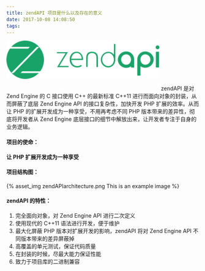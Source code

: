 ```yaml
---
title: zendAPI 项目是什么以及存在的意义
date: 2017-10-08 14:08:50
tags:
---
```

<img style="width:400px; height: 100px; margin-bottom:30px;" src="/statics/images/zendapi-normal.svg" />
zendAPI 是对 Zend Engine 的 C 接口使用 C++ 的最新标准 C++11 进行而面向对象的封装，从而屏蔽了底层 Zend Engine API 的接口复杂性，加快开发 PHP 扩展的效率。从而让 PHP 的扩展开发成为一种享受，不用再考虑不同 PHP 版本带来的差异性，彻底将开发者从 Zend Engine 底层接口的细节中解放出来，让开发者专注于自身的业务逻辑。

#### 项目的使命：
**让 PHP 扩展开发成为一种享受**

#### 项目结构图：
{% asset_img zendAPIarchitecture.png This is an example image %}
</br>

#### zendAPI 的特性：

1. 完全面向对象，对 Zend Engine API 进行二次定义
2. 使用现代的 C++11 语法进行开发，便于维护
3. 最大化屏蔽 PHP 版本对扩展开发的影响，zendAPI 将对 Zend Engine API 不同版本带来的差异屏蔽掉
4. 高覆盖的单元测试，保证代码质量
5. 在封装的时候，尽最大能力保证性能
6. 致力于项目库的二进制兼容